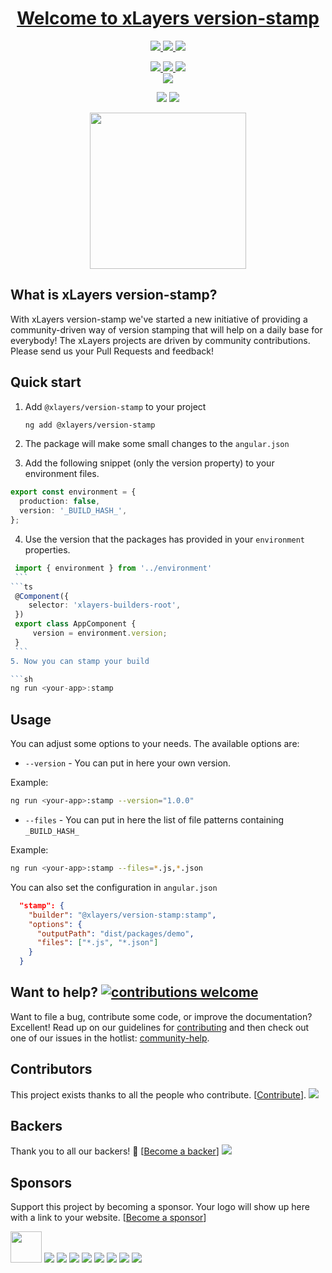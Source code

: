 <h1 align="center">
  <a href="https://xlayers.app">Welcome to xLayers version-stamp</a>
</h1>

<p align="center" >
  
 <a href="https://xlayers.app">
    <img src="https://img.shields.io/website-up-down-ff69b4-ff69b4/http/shields.io.svg?label=xlayers.app"/>
  </a>

 <a href="https://xlayers.dev">
    <img src="https://img.shields.io/website-up-down-ff69b4-ff69b4/http/shields.io.svg?label=xlayers.dev"/>
  </a>
 
   <a href="https://xlayers.design">
    <img src="https://img.shields.io/website-up-down-ff69b4-ff69b4/http/shields.io.svg?label=xlayers.design"/>
  </a>
</p>

<p align="center" >
  
  <a href="https://twitter.com/xlayers_">
    <img src="https://img.shields.io/badge/say-thanks-ff69b4.svg"/>
  </a>
  
  <a href="https://angular.io">
    <img src="https://img.shields.io/badge/Made%20with-Angular-E13137.svg"/>
  </a>
  
  <a href="https://github.com/xlayers/version-stamp/issues">
    <img src="http://isitmaintained.com/badge/resolution/xlayers/xlayers.svg"/>
  </a>
  
  <br/>
  <a href="https://github.com/xlayers/version-stamp/actions">
    <img src="https://github.com/xlayers/version-stamp/workflows/mainworkflow/badge.svg" />
  </a>
  
</p>

<p align="center" >

  <img src="https://img.shields.io/github/license/xlayers/xlayers.svg"/>
  
 <a href="https://github.com/xlayers/version-stamp">
    <img src="https://img.shields.io/github/contributors/xlayers/version-stamp.svg"/>
  </a>

</p>

<p align="center">
   <img width="250" src="https://github.com/xlayers/version-stamp/raw/main/assets/xlayers_stamp.png?raw=true"/>
</p>
  
## What is xLayers version-stamp?

With xLayers version-stamp we've started a new initiative of providing a community-driven way of version stamping that will help on a daily base for everybody!
The xLayers projects are driven by community contributions. Please send us your Pull Requests and feedback!

## Quick start

1. Add `@xlayers/version-stamp` to your project

   ```sh
   ng add @xlayers/version-stamp
   ```

2. The package will make some small changes to the `angular.json`

3. Add the following snippet (only the version property) to your environment files.

```ts
export const environment = {
  production: false,
  version: '_BUILD_HASH_',
};
```

4. Use the version that the packages has provided in your `environment` properties.

````ts
 import { environment } from '../environment'
 ```
```ts
 @Component({
    selector: 'xlayers-builders-root',
 })
 export class AppComponent {
     version = environment.version;
 }
 ```
5. Now you can stamp your build

```sh
ng run <your-app>:stamp
````

## Usage

You can adjust some options to your needs.
The available options are:

- `--version` - You can put in here your own version.

Example:

```sh
ng run <your-app>:stamp --version="1.0.0"
```

- `--files` - You can put in here the list of file patterns containing `_BUILD_HASH_`

Example:

```sh
ng run <your-app>:stamp --files=*.js,*.json
```

You can also set the configuration in `angular.json`

```json
  "stamp": {
    "builder": "@xlayers/version-stamp:stamp",
    "options": {
      "outputPath": "dist/packages/demo",
      "files": ["*.js", "*.json"]
    }
  }
```

## Want to help? [![contributions welcome](https://img.shields.io/badge/contributions-welcome-brightgreen.svg?style=flat)](https://github.com/xlayers/version-stamp/issues)

Want to file a bug, contribute some code, or improve the documentation? Excellent! Read up on our guidelines for [contributing](https://github.com/xlayers/version-stamp/blob/main/CONTRIBUTING.md) and then check out one of our issues in the hotlist: [community-help](https://github.com/xlayers/version-stamp/issues).

## Contributors

This project exists thanks to all the people who contribute. [[Contribute](CONTRIBUTING.md)].
<a href="https://github.com/xlayers/version-stamp/graphs/contributors">
<img src="https://opencollective.com/xlayers/contributors.svg?width=890&button=false" />
</a>

## Backers

Thank you to all our backers! 🙏 [[Become a backer](https://opencollective.com/xlayers#backer)]
<a href="https://opencollective.com/xlayers#backers" target="_blank"><img src="https://opencollective.com/xlayers/backers.svg?width=890"></a>

## Sponsors

Support this project by becoming a sponsor. Your logo will show up here with a link to your website. [[Become a sponsor](https://opencollective.com/xlayers#sponsor)]

[<img src="https://pbs.twimg.com/profile_images/481333142238679040/ErykRvBG_200x200.png" width="50">](https://www.centigrade.de/en)
<a href="https://opencollective.com/xlayers/sponsor/2/website" target="_blank"><img src="https://opencollective.com/xlayers/sponsor/2/avatar.svg"></a>
<a href="https://opencollective.com/xlayers/sponsor/3/website" target="_blank"><img src="https://opencollective.com/xlayers/sponsor/3/avatar.svg"></a>
<a href="https://opencollective.com/xlayers/sponsor/4/website" target="_blank"><img src="https://opencollective.com/xlayers/sponsor/4/avatar.svg"></a>
<a href="https://opencollective.com/xlayers/sponsor/5/website" target="_blank"><img src="https://opencollective.com/xlayers/sponsor/5/avatar.svg"></a>
<a href="https://opencollective.com/xlayers/sponsor/6/website" target="_blank"><img src="https://opencollective.com/xlayers/sponsor/6/avatar.svg"></a>
<a href="https://opencollective.com/xlayers/sponsor/7/website" target="_blank"><img src="https://opencollective.com/xlayers/sponsor/7/avatar.svg"></a>
<a href="https://opencollective.com/xlayers/sponsor/8/website" target="_blank"><img src="https://opencollective.com/xlayers/sponsor/8/avatar.svg"></a>
<a href="https://opencollective.com/xlayers/sponsor/9/website" target="_blank"><img src="https://opencollective.com/xlayers/sponsor/9/avatar.svg"></a>
